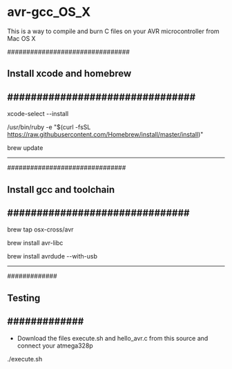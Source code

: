 # avr-gcc_OS_X
This is a way to compile and burn C files on your AVR microcontroller from Mac OS X

################################
## Install xcode and homebrew ##
################################
------------------------------
xcode-select --install

/usr/bin/ruby -e "$(curl -fsSL https://raw.githubusercontent.com/Homebrew/install/master/install)"

brew update

------------------------------


###############################
## Install gcc and toolchain ##
###############################
------------------------------
brew tap osx-cross/avr

brew install avr-libc

brew install avrdude --with-usb

------------------------------


#############
## Testing ##
#############
------------------------------
- Download the files execute.sh and hello_avr.c from this source and connect your atmega328p

./execute.sh

